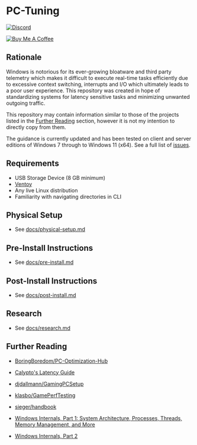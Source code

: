 # PC-Tuning

[![Discord](https://discordapp.com/api/guilds/994887453599076422/widget.png?style=shield)](https://discord.com/invite/yrAnChXXZw)

[![Buy Me A Coffee](https://www.buymeacoffee.com/assets/img/custom_images/orange_img.png)](https://www.buymeacoffee.com/amitxv)

## Rationale

Windows is notorious for its ever-growing bloatware and third party telemetry which makes it difficult to execute real-time tasks efficiently due to excessive context switching, interrupts and I/O which ultimately leads to a poor user experience. This repository was created in hope of standardizing systems for latency sensitive tasks and minimizing unwanted outgoing traffic.

This repository may contain information similar to those of the projects listed in the [Further Reading](#further-reading) section, however it is not my intention to directly copy from them.

The guidance is currently updated and has been tested on client and server editions of Windows 7 through to Windows 11 (x64). See a full list of [issues](https://github.com/amitxv/PC-Tuning/issues).

## Requirements

- USB Storage Device (8 GB minimum)
- [Ventoy](https://github.com/ventoy/Ventoy/releases)
- Any live Linux distribution
- Familiarity with navigating directories in CLI

## Physical Setup

- See [docs/physical-setup.md](/docs/physical-setup.md)

## Pre-Install Instructions

- See [docs/pre-install.md](/docs/pre-install.md)

## Post-Install Instructions

- See [docs/post-install.md](/docs/post-install.md)

## Research

- See [docs/research.md](/docs/research.md)

## Further Reading

- [BoringBoredom/PC-Optimization-Hub](https://github.com/BoringBoredom/PC-Optimization-Hub)

- [Calypto's Latency Guide](https://docs.google.com/document/d/1c2-lUJq74wuYK1WrA_bIvgb89dUN0sj8-hO3vqmrau4)

- [djdallmann/GamingPCSetup](https://github.com/djdallmann/GamingPCSetup)

- [klasbo/GamePerfTesting](https://github.com/klasbo/GamePerfTesting)

- [sieger/handbook](https://github.com/sieger/handbook)

- [Windows Internals, Part 1: System Architecture, Processes, Threads, Memory Management, and More](https://www.google.com/url?sa=t&source=web&rct=j&url=https://www.octawian.ro/fisiere/situri/asor/build/html/_downloads/122f95f9a032396603a837c53b125bb8/Russinovich_M_WinInternals_part1_7th_ed.pdf&ved=2ahUKEwjezIqq-Zj-AhXNiVwKHT6FBvMQFnoECBUQAQ&usg=AOvVaw0rrpH1ZdS71v1H6TMBm2xh)

- [Windows Internals, Part 2](https://www.google.com/url?sa=t&source=web&rct=j&url=https://ftp.yuuta.moe/Library/Tech/Windows/Windows%2520Internals_7ed_Part_2.pdf&ved=2ahUKEwjezO2A-pj-AhXiolwKHR6kDAQQFnoECBIQAQ&usg=AOvVaw1x3LWFzfoYDRLlObgGR7AZ)

